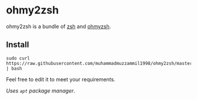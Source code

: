 # ohmy2zsh
ohmy2zsh is a bundle of [zsh](http://www.zsh.org/) and [ohmyzsh](http://ohmyz.sh/).

## Install
```shell
sudo curl https://raw.githubusercontent.com/muhammadmuzzammil1998/ohmy2zsh/master/install.sh | bash
```

Feel free to edit it to meet your requirements.

_Uses `apt` package manager_.
